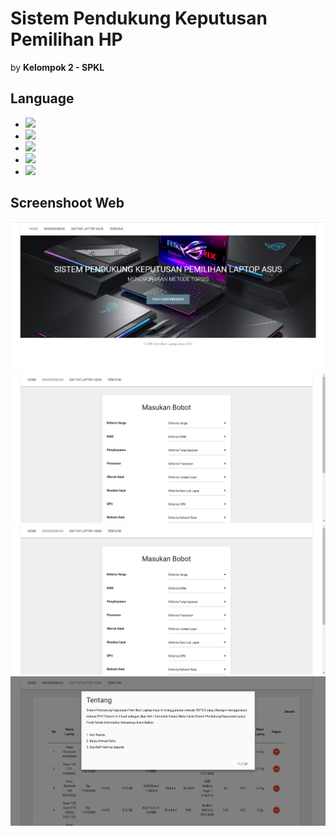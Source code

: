 # Sistem Pendukung Keputusan Pemilihan HP

by **Kelompok 2 - SPKL**

## Language

- [![](https://img.shields.io/badge/html-5-FF5722.svg)](https://www.w3schools.com/html/default.asp) 
- [![](https://img.shields.io/badge/css-3-03A9F4.svg)](https://www.w3schools.com/cssref/)
- [![](https://img.shields.io/badge/javascript-1.8-FFCA28.svg)](https://www.w3schools.com/js/default.asp)
- [![](https://img.shields.io/badge/php-7.1.8-673AB7.svg)](https://www.php.net/) 
- [![](https://img.shields.io/badge/mysql-5.0.12-yellow.svg)](https://www.mysql.com/) 

## Screenshoot Web

![Halaman Home](/assets/image/home.png "Halaman Home")
![Halaman Rekomendasi](/assets/image/rekomendasi.png "Halaman Rekomendasi")
![Halaman Daftar Laptop Asus](/assets/image/rekomendasi.png "Halaman Daftar Laptop Asus")
![Halaman Tentang](/assets/image/tentang.png "Halaman Tentanng")
